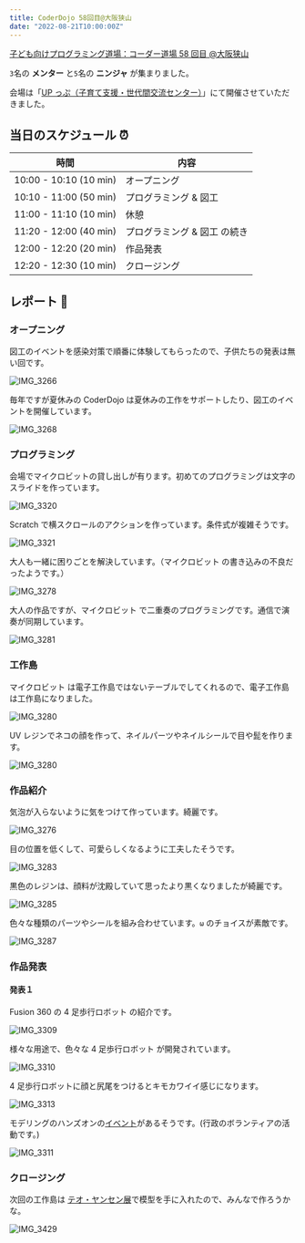 ```yaml
---
title: CoderDojo 58回目@大阪狭山
date: "2022-08-21T10:00:00Z"
---
```


[子ども向けプログラミング道場：コーダー道場 58 回目 @大阪狭山](https://coderdojo-osakasayama.doorkeeper.jp/events/140227)

`3`名の **メンター** と`5`名の **ニンジャ** が集まりました。

会場は「[UP っぷ（子育て支援・世代間交流センター）](http://www.city.osakasayama.osaka.jp/kosodate_kyoiku/kosodate/upp_kosodatesiensedaikankouryuusenta1/index.html)」にて開催させていただきました。

## 当日のスケジュール ⏰

| 時間                   | 内容                         |
| ---------------------- | ---------------------------- |
| 10:00 - 10:10 (10 min) | オープニング                 |
| 10:10 - 11:00 (50 min) | プログラミング & 図工        |
| 11:00 - 11:10 (10 min) | 休憩                         |
| 11:20 - 12:00 (40 min) | プログラミング & 図工 の続き |
| 12:00 - 12:20 (20 min) | 作品発表                     |
| 12:20 - 12:30 (10 min) | クロージング                 |

## レポート 📝

### オープニング

図工のイベントを感染対策で順番に体験してもらったので、子供たちの発表は無い回です。

![IMG_3266](./IMG_3266.jpg)

毎年ですが夏休みの CoderDojo は夏休みの工作をサポートしたり、図工のイベントを開催しています。

![IMG_3268](./IMG_3268.jpg)

### プログラミング

会場でマイクロビットの貸し出しが有ります。初めてのプログラミングは文字のスライドを作っています。

![IMG_3320](./IMG_3320.jpg)

Scratch で横スクロールのアクションを作っています。条件式が複雑そうです。

![IMG_3321](./IMG_3321.jpg)

大人も一緒に困りごとを解決しています。（マイクロビット の書き込みの不良だったようです。）

![IMG_3278](./IMG_3278.jpg)

大人の作品ですが、マイクロビット で二重奏のプログラミングです。通信で演奏が同期しています。

![IMG_3281](./IMG_3281.jpg)

### 工作島

マイクロビット は電子工作島ではないテーブルでしてくれるので、電子工作島は工作島になりました。

![IMG_3280](./IMG_3280.jpg)

UV レジンでネコの顔を作って、ネイルパーツやネイルシールで目や髭を作ります。

![IMG_3280](./IMG_3286.jpg)

### 作品紹介

気泡が入らないように気をつけて作っています。綺麗です。

![IMG_3276](./IMG_3276.jpg)

目の位置を低くして、可愛らしくなるように工夫したそうです。

![IMG_3283](./IMG_3283.jpg)

黒色のレジンは、顔料が沈殿していて思ったより黒くなりましたが綺麗です。

![IMG_3285](./IMG_3285.jpg)

色々な種類のパーツやシールを組み合わせています。`ω` のチョイスが素敵です。

![IMG_3287](./IMG_3287.jpg)

### 作品発表

#### 発表１

Fusion 360 の 4 足歩行ロボット の紹介です。

![IMG_3309](./IMG_3309.jpg)

様々な用途で、色々な 4 足歩行ロボット が開発されています。

![IMG_3310](./IMG_3310.jpg)

4 足歩行ロボットに顔と尻尾をつけるとキモカワイイ感じになります。

![IMG_3313](./IMG_3313.jpg)

モデリングのハンズオンの[イベント](https://www.sansokan.jp/events/eve_detail.san?H_A_NO=38115)があるそうです。(行政のボランティアの活動です。)

![IMG_3311](./IMG_3311.jpg)

### クロージング

次回の工作島は [テオ・ヤンセン展](https://www.mbs.jp/theojansen-osaka/)で模型を手に入れたので、みんなで作ろうかな。

![IMG_3429](./IMG_3429.jpg)
